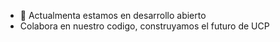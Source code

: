 - 🌱 Actualmenta estamos en desarrollo abierto
-  Colabora en nuestro codigo, construyamos el futuro de UCP

<!---
 ✨ At Universal Cashback Protocol we offer you to retain your customers by giving them UCP tokens for buying with cryptocurrencies of your choice,
 without intermediaries, it is generated automatically with smart contracts,
 join our protocol and benefit from not paying commissions to companies for the cashback service.✨ 
--->
